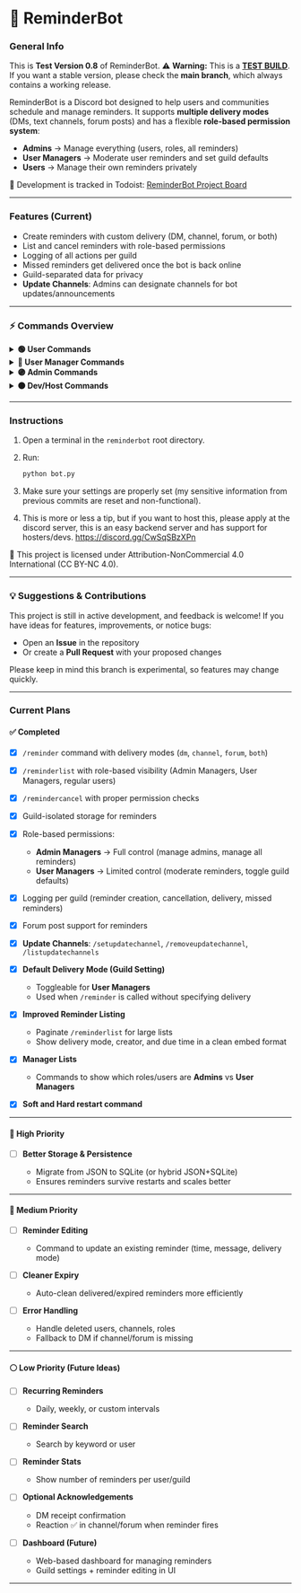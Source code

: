 # 📌 ReminderBot

### General Info

This is **Test Version 0.8** of ReminderBot.
⚠️ **Warning:** This is a <ins>**TEST BUILD**</ins>. If you want a stable version, please check the **main branch**, which always contains a working release.

ReminderBot is a Discord bot designed to help users and communities schedule and manage reminders.
It supports **multiple delivery modes** (DMs, text channels, forum posts) and has a flexible **role-based permission system**:

* **Admins** → Manage everything (users, roles, all reminders)
* **User Managers** → Moderate user reminders and set guild defaults
* **Users** → Manage their own reminders privately

🔗 Development is tracked in Todoist: [ReminderBot Project Board](https://app.todoist.com/app/task/reminderbot-totallity-6crrqjjG8v8xpXhp)

---

### Features (Current)

* Create reminders with custom delivery (DM, channel, forum, or both)
* List and cancel reminders with role-based permissions
* Logging of all actions per guild
* Missed reminders get delivered once the bot is back online
* Guild-separated data for privacy
* **Update Channels**: Admins can designate channels for bot updates/announcements

---

### ⚡ Commands Overview

<details>
<summary><strong>🟢 User Commands</strong></summary>

| Command           | Description                 |
| ----------------- | --------------------------- |
| `/reminder`       | Set a reminder for yourself |
| `/reminderlist`   | List your reminders         |
| `/remindercancel` | Cancel your reminders       |

</details>

<details>
<summary><strong>🔵 User Manager Commands</strong></summary>

| Command               | Description                             |
| --------------------- | --------------------------------------- |
| `/reminderfor`        | Set a reminder for another user or role |
| `/listremindersfor`   | List reminders for a user or role       |
| `/cancelremindersfor` | Cancel reminders for a user or role     |
| `/setdefaultdelivery` | Set the guild default delivery mode     |

</details>

<details>
<summary><strong>🟣 Admin Commands</strong></summary>

| Command                | Description                                 |
| ---------------------- | ------------------------------------------- |
| `/addadmin`            | Add a user or role as Admin Manager         |
| `/removeadmin`         | Remove a user or role from Admin Managers   |
| `/listadmins`          | List all Admins and Admin roles             |
| `/addusermanager`      | Add a user or role as User Manager          |
| `/removeusermanager`   | Remove a user or role from User Managers    |
| `/listusermanagers`    | List all User Managers and roles            |
| `/setupdatechannel`    | Set a channel for bot updates/announcements |
| `/removeupdatechannel` | Remove an update channel                    |
| `/listupdatechannels`  | List all update channels                    |

</details>

<details>
<summary><strong>🟠 Dev/Host Commands</strong></summary>

|                     Command | Description                                                                                                        |
| --------------------------: | ------------------------------------------------------------------------------------------------------------------ |
|           `/backend update` | Send an update message to all guilds that have an update channel configured (hidden / dev-only).                   |
|    `/backend guilddefaults` | Show the default reminder delivery mode for every guild the bot is in (hidden / dev-only).                         |
|       `/backend listadmins` | List Admin users and Admin roles across all guilds (hidden / dev-only).                                            |
| `/backend listusermanagers` | List User Manager users and roles across all guilds (hidden / dev-only).                                           |
|           `/backend reload` | Reload settings and command cogs (re-import extensions); returns list of reloaded/failed cogs (hidden / dev-only). |
|           `/backend status` | Return bot status (uptime, loaded cogs, reminder count, log level, etc.) (hidden / dev-only).                      |
|    `/backend supportinvite` | DM all guild owners and configured Admins with the support server invite from `settings.json` (hidden / dev-only). |
|       `/backend restart` |  | Will do a soft restart on the bot and not stop the bot entirely (hidden / dev-only).                               |

**Notes**

* These commands are intended to run only in your configured **backend guild** and only by **dev IDs** in `settings.json`.
* Most responses are ephemeral and/or logged to the backend log channel if configured.
* `/backend update` uses the update channels saved in `data.json` (via `storage.py`) — make sure each guild has an update channel set for that guild if you want it to receive broadcast updates.
* For those who are "This is a privacy risk!" and that kind of stuff, no, this is not a privacy risk since only the hosters/dev can access this info, and the hosters/dev can see it regardless of these commands.

</details>

---

### Instructions

1. Open a terminal in the `reminderbot` root directory.
2. Run:

   ```bash
   python bot.py
   ```
3. Make sure your settings are properly set (my sensitive information from previous commits are reset and non-functional).
4. This is more or less a tip, but if you want to host this, please apply at the discord server, this is an easy backend server and has support for hosters/devs. https://discord.gg/CwSqSBzXPn

📜 This project is licensed under Attribution-NonCommercial 4.0 International (CC BY-NC 4.0).

---

### 💡 Suggestions & Contributions

This project is still in active development, and feedback is welcome!
If you have ideas for features, improvements, or notice bugs:

* Open an **Issue** in the repository
* Or create a **Pull Request** with your proposed changes

Please keep in mind this branch is experimental, so features may change quickly.

---

### Current Plans

#### ✅ Completed

* [x] `/reminder` command with delivery modes (`dm`, `channel`, `forum`, `both`)
* [x] `/reminderlist` with role-based visibility (Admin Managers, User Managers, regular users)
* [x] `/remindercancel` with proper permission checks
* [x] Guild-isolated storage for reminders
* [x] Role-based permissions:

  * **Admin Managers** → Full control (manage admins, manage all reminders)
  * **User Managers** → Limited control (moderate reminders, toggle guild defaults)
* [x] Logging per guild (reminder creation, cancellation, delivery, missed reminders)
* [x] Forum post support for reminders
* [x] **Update Channels**: `/setupdatechannel`, `/removeupdatechannel`, `/listupdatechannels`
* [x] **Default Delivery Mode (Guild Setting)**

  * Toggleable for **User Managers**
  * Used when `/reminder` is called without specifying delivery
* [x] **Improved Reminder Listing**

  * Paginate `/reminderlist` for large lists
  * Show delivery mode, creator, and due time in a clean embed format
* [x] **Manager Lists**

  * Commands to show which roles/users are **Admins** vs **User Managers**
* [x] **Soft and Hard restart command**

---

#### 🔹 High Priority

* [ ] **Better Storage & Persistence**

  * Migrate from JSON to SQLite (or hybrid JSON+SQLite)
  * Ensures reminders survive restarts and scales better

---

#### 🔸 Medium Priority

* [ ] **Reminder Editing**

  * Command to update an existing reminder (time, message, delivery mode)

* [ ] **Cleaner Expiry**

  * Auto-clean delivered/expired reminders more efficiently

* [ ] **Error Handling**

  * Handle deleted users, channels, roles
  * Fallback to DM if channel/forum is missing

---

#### ⚪ Low Priority (Future Ideas)

* [ ] **Recurring Reminders**

  * Daily, weekly, or custom intervals

* [ ] **Reminder Search**

  * Search by keyword or user

* [ ] **Reminder Stats**

  * Show number of reminders per user/guild

* [ ] **Optional Acknowledgements**

  * DM receipt confirmation
  * Reaction ✅ in channel/forum when reminder fires

* [ ] **Dashboard (Future)**

  * Web-based dashboard for managing reminders
  * Guild settings + reminder editing in UI

---
